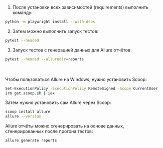 1. После установки всех зависимостей (requirements) выполнить команду:
```bash
python -m playwright install --with-deps
```
2. Затем можно выполнить запуск тестов:
```bash
pytest --headed
```
3. Запуск тестов с генерацией данных для Allure отчётов:
```bash
pytest --headed --alluredir=reports      
```

<br/>
<br/>
Чтобы пользоваться Allure на Windows, нужно установить Scoop:

```bash
Set-ExecutionPolicy -ExecutionPolicy RemoteSigned -Scope CurrentUser
irm get.scoop.sh | iex
```
Затем нужно установить сам Allure через Scoop:
```bash
scoop install allure
allure --version
```
Allure отчёты можно сгенерировать на основе данных, сгенерированных после прогона тестов:
```bash
allure generate reports
```
